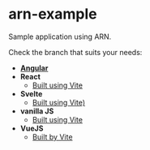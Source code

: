 # arn-example
Sample application using ARN.

Check the branch that suits your needs:
- [**Angular**](https://github.com/Arianee/arn-example/tree/angular)
- **React**
  - [Built using Vite](https://github.com/Arianee/arn-example/tree/react)
- **Svelte**
  - [Built using Vite)](https://github.com/Arianee/arn-example/tree/svelte)
- **vanilla JS**
  - [Built using Vite](https://github.com/Arianee/arn-example/tree/js_vite)
- **VueJS**
  - [Built by Vite](https://github.com/Arianee/arn-example/tree/vue_vite)

